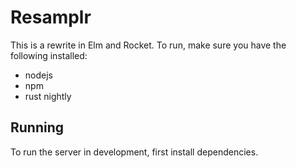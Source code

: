 # Resamplr

This is a rewrite in Elm and Rocket.  To run, make sure you have the following installed:

- nodejs
- npm
- rust nightly

## Running

To run the server in development, first install dependencies.

```

```